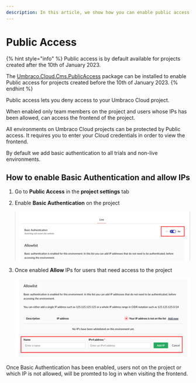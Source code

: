 ```yaml
---
description: In this article, we show how you can enable public access for your Umbraco Cloud project, so only people with whitelisted IP's can access your project.
---
```


# Public Access

{% hint style="info" %}
Public access is by default available for projects created after the 10th of January 2023.

The [Umbraco.Cloud.Cms.PublicAccess](https://www.nuget.org/packages/Umbraco.Cloud.Cms.PublicAccess) package can be installed to enable Public access for projects created before the 10th of January 2023.
{% endhint %}

Public access lets you deny access to your Umbraco Cloud project.

When enabled only team members on the project and users whose IPs has been allowed, can access the frontend of the project.

All environments on Umbraco Cloud projects can be protected by Public access. It requires you to enter your Cloud credentials in order to view the frontend.

By default we add basic authentication to all trials and non-live environments.      

## How to enable Basic Authentication and allow IPs

1. Go to **Public Access** in the **project settings** tab
2. Enable **Basic Authentication** on the project
   
   ![Hostnames Specific Security Settings](../images/basic_auth.png)

3. Once enabled **Allow** IPs for users that need access to the project
   
   ![Hostnames Specific Security Settings](../images/allow_ip.png)

Once Basic Authentication has been enabled, users not on the project or which IP is not allowed, will be promted to log in when visiting the frontend.



